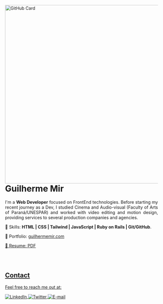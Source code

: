 <img align="right" height="590em" src="https://i.imgur.com/AoR0kjk.png" alt="GitHub Card" style="max-width: 100%;">

# Guilherme Mir

<p align="justify">
I'm a <strong>Web Developer</strong> focused on FrontEnd technologies. Before starting my recent journey as a Dev, I studied Cinema and Audio-visual (Faculty of Arts of Paraná/UNESPAR) and worked with video editing and motion design, providing services to several production companies and agencies.
</p>

🎯 Skills: **HTML | CSS | Tailwind | JavaScript | Ruby on Rails | Git/GitHub**.

💼 Portfolio: <a href="https://guilhermemir.com" target="_blank">guilhermemir.com

📄 Resume: <a href="https://docs.google.com/document/d/e/2PACX-1vTyrkLC20e3I3m0P7c0C5qOI-18q8Z5CFkXilU-0RQ3OwAn6j4c06Z23DHk63BlkU-PzwQPVvrKKRGL/pub" target="_blank">PDF

<br><br>

## Contact

Feel free to reach me out at:

<p align="left">
<a href="https://linkedin.com/in/guilhermemir" target="_blank">
	<img align="center" src="https://img.shields.io/badge/-guilhermemir-05122A?style=flat&logo=linkedin" alt="LinkedIn">
</a>
<a href="https://twitter.com/gui_mir" target="_blank">
	<img align="center" src="https://img.shields.io/badge/-gui__mir-05122A?style=flat&logo=twitter" alt="Twitter">  
</a>
<a href="mailto:guilherme.mir@gmail.com" target="_blank">
	<img align="center" src="https://img.shields.io/badge/-guilherme.mir@gmail.com-05122A?style=flat&logo=gmail" alt="E-mail">
</a>
</p>
